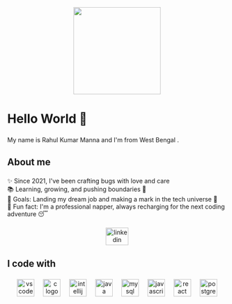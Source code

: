 <div align="center">
  <img height="200" src="https://media4.giphy.com/media/v1.Y2lkPTc5MGI3NjExZ2gzdHowY3JkdnV3OWJ5cm8waHlhaXdwa3o3emUzY3gwYjludTFmYSZlcD12MV9pbnRlcm5hbF9naWZfYnlfaWQmY3Q9Zw/f3iwJFOVOwuy7K6FFw/giphy.webp"  />
</div>

###

<h1 align="left">Hello World 👋</h1>

###

<p align="left">My name is Rahul Kumar Manna and I'm  from  West Bengal .</p>

###

<h2 align="left">About me</h2>

###

<p align="left">✨ Since 2021, I've been crafting bugs with love and care <br>📚   Learning, growing, and pushing boundaries 🚀<br>🎯 Goals: Landing my dream job and making a mark in the tech universe 🚀<br>🎲 Fun fact:   I'm a professional napper, always recharging for the next coding adventure 😴</p>

###

<div align="center">
  <a href="https://www.linkedin.com/in/rahul-kumar-manna/" target="_blank">
    <img src="https://raw.githubusercontent.com/maurodesouza/profile-readme-generator/master/src/assets/icons/social/linkedin/default.svg" width="52" height="40" alt="linkedin logo"  />
  </a>
</div>

###

<h2 align="left">I code with</h2>

###

<div align="center">
  <img src="https://cdn.jsdelivr.net/gh/devicons/devicon/icons/vscode/vscode-original.svg" height="40" alt="vscode logo"  />
  <img width="12" />
  <img src="https://cdn.jsdelivr.net/gh/devicons/devicon/icons/c/c-original.svg" height="40" alt="c logo"  />
  <img width="12" />
  <img src="https://cdn.jsdelivr.net/gh/devicons/devicon/icons/intellij/intellij-original.svg" height="40" alt="intellij logo"  />
  <img width="12" />
  <img src="https://cdn.jsdelivr.net/gh/devicons/devicon/icons/java/java-original.svg" height="40" alt="java logo"  />
  <img width="12" />
  <img src="https://cdn.jsdelivr.net/gh/devicons/devicon/icons/mysql/mysql-original.svg" height="40" alt="mysql logo"  />
  <img width="12" />
  <img src="https://cdn.jsdelivr.net/gh/devicons/devicon/icons/javascript/javascript-original.svg" height="40" alt="javascript logo"  />
  <img width="12" />
  <img src="https://cdn.jsdelivr.net/gh/devicons/devicon/icons/react/react-original.svg" height="40" alt="react logo"  />
  <img width="12" />
  <img src="https://cdn.jsdelivr.net/gh/devicons/devicon/icons/postgresql/postgresql-original.svg" height="40" alt="postgresql logo"  />
</div>

###
